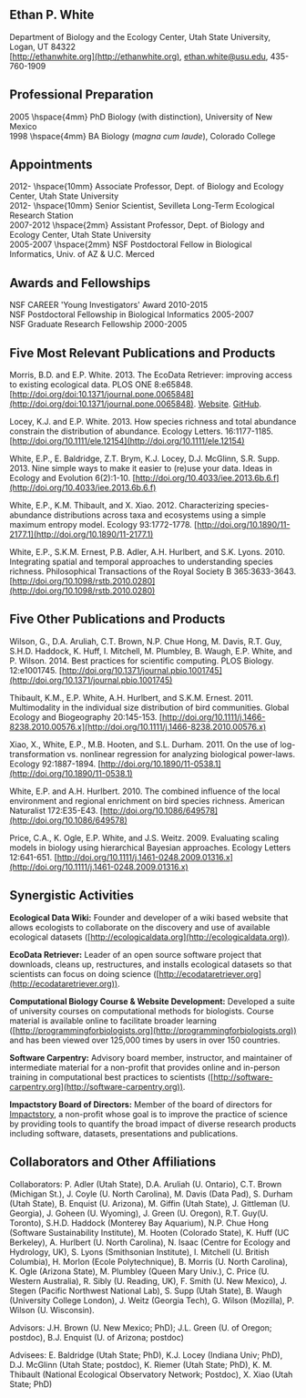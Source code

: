 ## Ethan P. White

Department of Biology and the Ecology Center, Utah State University, Logan, UT
84322  
[http://ethanwhite.org](http://ethanwhite.org),
[ethan.white@usu.edu](mailto:ethan.white@usu.edu), 435-760-1909

## Professional Preparation

2005 \hspace{4mm} PhD Biology (with distinction), University of New Mexico  
1998 \hspace{4mm} BA Biology (*magna cum laude*), Colorado College

## Appointments

2012- \hspace{10mm} Associate Professor, Dept. of Biology and Ecology Center, Utah
State University  
2012- \hspace{10mm} Senior Scientist, Sevilleta Long-Term Ecological Research
Station  
2007-2012  \hspace{2mm} Assistant Professor, Dept. of Biology and Ecology Center, Utah State
University  
2005-2007 \hspace{2mm} NSF Postdoctoral Fellow in Biological Informatics, Univ. of AZ & U.C. Merced

## Awards and Fellowships

NSF CAREER 'Young Investigators' Award 2010-2015  
NSF Postdoctoral Fellowship in Biological Informatics 2005-2007  
NSF Graduate Research Fellowship 2000-2005

## Five Most Relevant Publications and Products

Morris, B.D. and E.P. White. 2013. The EcoData Retriever: improving access to
existing ecological data. PLOS ONE
8:e65848. [http://doi.org/doi:10.1371/journal.pone.0065848](http://doi.org/doi:10.1371/journal.pone.0065848).
[Website](http://ecodataretriever.org). [GitHub](https://github.com/weecology/retriever).

Locey, K.J. and E.P. White. 2013. How species richness and total abundance
constrain the distribution of abundance. Ecology
Letters. 16:1177-1185. [http://doi.org/10.1111/ele.12154](http://doi.org/10.1111/ele.12154)

White, E.P., E. Baldridge, Z.T. Brym, K.J. Locey, D.J. McGlinn,
S.R. Supp. 2013. Nine simple ways to make it easier to (re)use your data. Ideas
in Ecology and Evolution
6(2):1-10. [http://doi.org/10.4033/iee.2013.6b.6.f](http://doi.org/10.4033/iee.2013.6b.6.f)

White, E.P., K.M. Thibault, and X. Xiao. 2012. Characterizing species-abundance
distributions across taxa and ecosystems using a simple maximum entropy
model. Ecology 93:1772-1778. [http://doi.org/10.1890/11-2177.1](http://doi.org/10.1890/11-2177.1)

White, E.P., S.K.M. Ernest, P.B. Adler, A.H. Hurlbert, and
S.K. Lyons. 2010. Integrating spatial and temporal approaches to understanding
species richness. Philosophical Transactions of the Royal Society B
365:3633-3643. [http://doi.org/10.1098/rstb.2010.0280](http://doi.org/10.1098/rstb.2010.0280)


## Five Other Publications and Products

Wilson, G., D.A. Aruliah, C.T. Brown, N.P. Chue Hong, M. Davis, R.T. Guy,
S.H.D. Haddock, K. Huff, I. Mitchell, M. Plumbley, B. Waugh, E.P. White, and
P. Wilson. 2014. Best practices for scientific computing. PLOS
Biology. 12:e1001745. [http://doi.org/10.1371/journal.pbio.1001745](http://doi.org/10.1371/journal.pbio.1001745)

Thibault, K.M., E.P. White, A.H. Hurlbert, and
S.K.M. Ernest. 2011. Multimodality in the individual size distribution of bird
communities. Global Ecology and Biogeography
20:145-153. [http://doi.org/10.1111/j.1466-8238.2010.00576.x](http://doi.org/10.1111/j.1466-8238.2010.00576.x)

Xiao, X., White, E.P., M.B. Hooten, and S.L. Durham. 2011. On the use of
log-transformation vs. nonlinear regression for analyzing biological
power-laws. Ecology
92:1887-1894. [http://doi.org/10.1890/11-0538.1](http://doi.org/10.1890/11-0538.1)

White, E.P. and A.H. Hurlbert. 2010. The combined influence of the local
environment and regional enrichment on bird species richness. American
Naturalist 172:E35-E43. [http://doi.org/10.1086/649578](http://doi.org/10.1086/649578)

Price, C.A., K. Ogle, E.P. White, and J.S. Weitz. 2009. Evaluating scaling
models in biology using hierarchical Bayesian approaches. Ecology Letters
12:641-651. [http://doi.org/10.1111/j.1461-0248.2009.01316.x](http://doi.org/10.1111/j.1461-0248.2009.01316.x)


## Synergistic Activities

**Ecological Data Wiki:** Founder and developer of a wiki based website that
allows ecologists to collaborate on the discovery and use of available
ecological datasets ([http://ecologicaldata.org](http://ecologicaldata.org)).

**EcoData Retriever:** Leader of an open source software project that downloads,
cleans up, restructures, and installs ecological datasets so that scientists can
focus on doing science
([http://ecodataretriever.org](http://ecodataretriever.org)).

**Computational Biology Course & Website Development:** Developed a suite of
university courses on computational methods for biologists. Course material is
available online to facilitate broader learning
([http://programmingforbiologists.org](http://programmingforbiologists.org)) and
has been viewed over 125,000 times by users in over 150 countries.

**Software Carpentry:** Advisory board member, instructor, and maintainer of
intermediate material for a non-profit that provides online and in-person
training in computational best practices to scientists
([http://software-carpentry.org](http://software-carpentry.org)).

**Impactstory Board of Directors:** Member of the board of directors for
[Impactstory](http://impactstory.org/), a non-profit whose goal is to improve
the practice of science by providing tools to quantify the broad impact of
diverse research products including software, datasets, presentations and
publications.


## Collaborators and Other Affiliations

Collaborators: P. Adler (Utah State), D.A. Aruliah (U. Ontario), C.T. Brown
(Michigan St.), J. Coyle (U. North Carolina), M. Davis (Data Pad), S. Durham
(Utah State), B. Enquist (U. Arizona), M. Giffin (Utah State), J. Gittleman
(U. Georgia), J. Goheen (U. Wyoming), J. Green (U. Oregon),
R.T. Guy(U. Toronto), S.H.D. Haddock (Monterey Bay Aquarium), N.P. Chue Hong
(Software Sustainability Institute), M. Hooten (Colorado State), K. Huff (UC
Berkeley), A. Hurlbert (U. North Carolina), N. Isaac (Centre for Ecology and
Hydrology, UK), S. Lyons (Smithsonian Institute), I. Mitchell (U. British
Columbia), H. Morlon (Ecole Polytechnique), B. Morris (U. North Carolina),
K. Ogle (Arizona State), M. Plumbley (Queen Mary Univ.), C. Price (U. Western
Australia), R. Sibly (U. Reading, UK), F. Smith (U. New Mexico), J. Stegen
(Pacific Northwest National Lab), S. Supp (Utah State), B. Waugh (University
College London), J. Weitz (Georgia Tech), G. Wilson (Mozilla), P. Wilson
(U. Wisconsin).

Advisors: J.H. Brown (U. New Mexico; PhD); J.L. Green (U. of Oregon; postdoc),
B.J. Enquist (U. of Arizona; postdoc)

Advisees: E. Baldridge (Utah State; PhD), K.J. Locey (Indiana Univ; PhD),
D.J. McGlinn (Utah State; postdoc), K. Riemer (Utah State; PhD), K. M. Thibault
(National Ecological Observatory Network; Postdoc), X. Xiao (Utah State; PhD)
